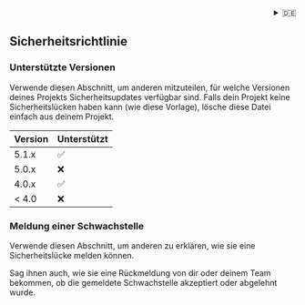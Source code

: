 <div align="right">
<details>
<summary>🇩🇪</summary>
    🇩🇪 deutsch<br/>
    <a href="Security.en.md">🇬🇧 english</a>
</details>
</div>

## Sicherheitsrichtlinie

### Unterstützte Versionen

Verwende diesen Abschnitt, um anderen mitzuteilen, für welche Versionen deines Projekts Sicherheitsupdates
verfügbar sind. Falls dein Projekt keine Sicherheitslücken haben kann (wie diese Vorlage), lösche 
diese Datei einfach aus deinem Projekt.

| Version | Unterstützt        |
| ------- | ------------------ |
| 5.1.x   | :white_check_mark: |
| 5.0.x   | :x:                |
| 4.0.x   | :white_check_mark: |
| < 4.0   | :x:                |

### Meldung einer Schwachstelle

Verwende diesen Abschnitt, um anderen zu erklären, wie sie eine Sicherheitslücke melden können.

Sag ihnen auch, wie sie eine Rückmeldung von dir oder deinem Team bekommen,
ob die gemeldete Schwachstelle akzeptiert oder abgelehnt wurde.